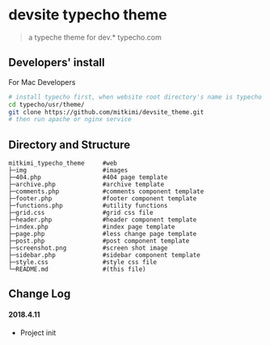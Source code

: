 # devsite typecho theme
> a typeche theme for dev.* typecho.com

## Developers' install
For Mac Developers
```bash
# install typecho first, when website root directory's name is typecho
cd typecho/usr/theme/
git clone https://github.com/mitkimi/devsite_theme.git
# then run apache or nginx service
```
## Directory and Structure

```
mitkimi_typecho_theme     #web
├─img                     #images
├─404.php                 #404 page template
├─archive.php             #archive template
├─comments.php            #comments component template
├─footer.php              #footer component template
├─functions.php           #utility functions
├─grid.css                #grid css file
├─header.php              #header component template
├─index.php               #index page template
├─page.php                #less change page template
├─post.php                #post component template
├─screenshot.png          #screen shot image
├─sidebar.php             #sidebar component template
├─style.css               #style css file
└─README.md               #(this file)
```

## Change Log
#### 2018.4.11
 * Project init
